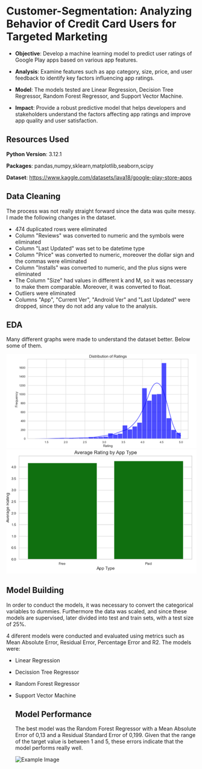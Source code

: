 # Customer-Segmentation: Analyzing Behavior of Credit Card Users for Targeted Marketing

- **Objective**: Develop a machine learning model to predict user ratings of Google Play apps based on various app features.

- **Analysis**: Examine features such as app category, size, price, and user feedback to identify key factors influencing app ratings.

- **Model**: The models tested are Linear Regression, Decision Tree Regressor, Random Forest Regressor, and Support Vector Machine.

- **Impact**: Provide a robust predictive model that helps developers and stakeholders understand the factors affecting app ratings and improve app quality and user satisfaction.

## Resources Used

**Python Version**: 3.12.1

**Packages**: pandas,numpy,sklearn,matplotlib,seaborn,scipy

**Dataset**: https://www.kaggle.com/datasets/lava18/google-play-store-apps

## Data Cleaning

The process was not really straight forward since the data was quite messy. I made the following changes in the dataset.

- 474 duplicated rows were eliminated
- Column "Reviews" was converted to numeric and the symbols were eliminated
- Column "Last Updated" was set to be datetime type
- Column "Price" was converted to numeric, moreover the dollar sign and the commas were eliminated
- Column "Installs" was converted to numeric, and the plus signs were eliminated
- The Column "Size" had values in different k and M, so it was necessary to make them comparable. Moreover, it was converted to float.
- Outliers were eliminated
- Columns "App", "Current Ver", "Android Ver" and "Last Updated" were dropped, since they do not add any value to the analysis.

## EDA

Many different graphs were made to understand the dataset better. Below some of them. 

![Example Image](images/DistributionofRatings.png)
![Example Image](images/AverageRatingByApp.png)

## Model Building

In order to conduct the models, it was necessary to convert the categorical variables to dummies. Furthermore the data was scaled, and since these models are supervised, later divided into test and train sets, with a test size of 25%. 

4 diferent models were conducted and evaluated using metrics such as Mean Absolute Error, Residual Error, Percentage Error and R2.
The models were:

- Linear Regression
- Decission Tree Regressor
- Random Forest Regressor
- Support Vector Machine

  ## Model Performance

  The best model was the Random Forest Regressor with a Mean Absolute Error of 0,13 and a Residual Standard Error of 0,199. Given that the range of the target value is between 1 and 5, these errors indicate that the model performs really well.

  ![Example Image](Results.png)


